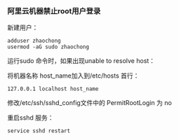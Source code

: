 
### 阿里云机器禁止root用户登录

新建用户：

```
adduser zhaochong
usermod -aG sudo zhaochong
```

运行sudo 命令时，如果出现unable to resolve host：

将机器名称 host_name加入到/etc/hosts 首行：
```
127.0.0.1 localhost host_name

```

修改/etc/ssh/sshd_config文件中的 PermitRootLogin 为 no

重启sshd 服务：
```
service sshd restart
```
